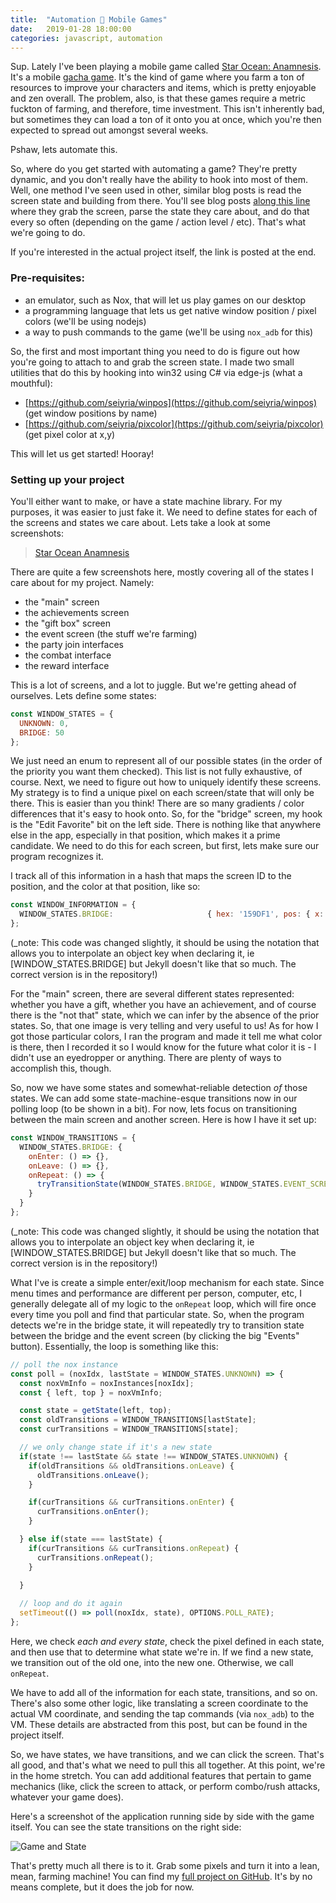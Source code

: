 ```yaml
---
title:  "Automation 🤝 Mobile Games"
date:   2019-01-28 18:00:00
categories: javascript, automation
---
```


Sup. Lately I've been playing a mobile game called [Star Ocean: Anamnesis](https://starocean.square-enix-games.com/home/). It's a mobile [gacha game](https://en.wikipedia.org/wiki/Gacha_game). It's the kind of game where you farm a ton of resources to improve your characters and items, which is pretty enjoyable and zen overall. The problem, also, is that these games require a metric fuckton of farming, and therefore, time investment. This isn't inherently bad, but sometimes they can load a ton of it onto you at once, which you're then expected to spread out amongst several weeks.

Pshaw, lets automate this.



So, where do you get started with automating a game? They're pretty dynamic, and you don't really have the ability to hook into most of them. Well, one method I've seen used in other, similar blog posts is read the screen state and building from there. You'll see blog posts [along this line](https://code.tutsplus.com/tutorials/how-to-build-a-python-bot-that-can-play-web-games--active-11117) where they grab the screen, parse the state they care about, and do that every so often (depending on the game / action level / etc). That's what we're going to do.

If you're interested in the actual project itself, the link is posted at the end.

### Pre-requisites:

- an emulator, such as Nox, that will let us play games on our desktop
- a programming language that lets us get native window position / pixel colors (we'll be using nodejs)
- a way to push commands to the game (we'll be using `nox_adb` for this)

So, the first and most important thing you need to do is figure out how you're going to attach to and grab the screen state. I made two small utilities that do this by hooking into win32 using C# via edge-js (what a mouthful):

- [https://github.com/seiyria/winpos](https://github.com/seiyria/winpos) (get window positions by name)
- [https://github.com/seiyria/pixcolor](https://github.com/seiyria/pixcolor) (get pixel color at x,y)

This will let us get started! Hooray!

### Setting up your project

You'll either want to make, or have a state machine library. For my purposes, it was easier to just fake it. We need to define states for each of the screens and states we care about. Lets take a look at some screenshots:

<blockquote class="imgur-embed-pub" lang="en" data-id="a/z9rSUtg"><a href="//imgur.com/z9rSUtg">Star Ocean Anamnesis</a></blockquote><script async src="//s.imgur.com/min/embed.js" charset="utf-8"></script>

There are quite a few screenshots here, mostly covering all of the states I care about for my project. Namely:

- the "main" screen
- the achievements screen
- the "gift box" screen
- the event screen (the stuff we're farming)
- the party join interfaces
- the combat interface
- the reward interface

This is a lot of screens, and a lot to juggle. But we're getting ahead of ourselves. Lets define some states:
```js
const WINDOW_STATES = {
  UNKNOWN: 0,
  BRIDGE: 50
};
```

We just need an enum to represent all of our possible states (in the order of the priority you want them checked). This list is not fully exhaustive, of course. Next, we need to figure out how to uniquely identify these screens. My strategy is to find a unique pixel on each screen/state that will only be there. This is easier than you think! There are so many gradients / color differences that it's easy to hook onto. So, for the "bridge" screen, my hook is the "Edit Favorite" bit on the left side. There is nothing like that anywhere else in the app, especially in that position, which makes it a prime candidate. We need to do this for each screen, but first, lets make sure our program recognizes it.

I track all of this information in a hash that maps the screen ID to the position, and the color at that position, like so:
```js
const WINDOW_INFORMATION = {
  WINDOW_STATES.BRIDGE:                     { hex: '159DF1', pos: { x: 210, y: 795 } }
};
```

(_note: This code was changed slightly, it should be using the notation that allows you to interpolate an object key when declaring it, ie [WINDOW_STATES.BRIDGE] but Jekyll doesn't like that so much. The correct version is in the repository!)

For the "main" screen, there are several different states represented: whether you have a gift, whether you have an achievement, and of course there is the "not that" state, which we can infer by the absence of the prior states. So, that one image is very telling and very useful to us! As for how I got those particular colors, I ran the program and made it tell me what color is there, then I recorded it so I would know for the future what color it is - I didn't use an eyedropper or anything. There are plenty of ways to accomplish this, though.

So, now we have some states and somewhat-reliable detection _of_ those states. We can add some state-machine-esque transitions now in our polling loop (to be shown in a bit). For now, lets focus on transitioning between the main screen and another screen. Here is how I have it set up:
```js
const WINDOW_TRANSITIONS = {
  WINDOW_STATES.BRIDGE: {
    onEnter: () => {},
    onLeave: () => {},
    onRepeat: () => {
      tryTransitionState(WINDOW_STATES.BRIDGE, WINDOW_STATES.EVENT_SCREEN);
    }
  }
};
```
(_note: This code was changed slightly, it should be using the notation that allows you to interpolate an object key when declaring it, ie [WINDOW_STATES.BRIDGE] but Jekyll doesn't like that so much. The correct version is in the repository!)

What I've is create a simple enter/exit/loop mechanism for each state. Since menu times and performance are different per person, computer, etc, I generally delegate all of my logic to the `onRepeat` loop, which will fire once every time you poll and find that particular state. So, when the program detects we're in the bridge state, it will repeatedly try to transition state between the bridge and the event screen (by clicking the big "Events" button). Essentially, the loop is something like this:
```js
// poll the nox instance
const poll = (noxIdx, lastState = WINDOW_STATES.UNKNOWN) => {
  const noxVmInfo = noxInstances[noxIdx];
  const { left, top } = noxVmInfo;

  const state = getState(left, top);
  const oldTransitions = WINDOW_TRANSITIONS[lastState];
  const curTransitions = WINDOW_TRANSITIONS[state];

  // we only change state if it's a new state
  if(state !== lastState && state !== WINDOW_STATES.UNKNOWN) {
    if(oldTransitions && oldTransitions.onLeave) {
      oldTransitions.onLeave();
    }

    if(curTransitions && curTransitions.onEnter) {
      curTransitions.onEnter();
    }

  } else if(state === lastState) {
    if(curTransitions && curTransitions.onRepeat) {
      curTransitions.onRepeat();
    }
    
  }

  // loop and do it again
  setTimeout(() => poll(noxIdx, state), OPTIONS.POLL_RATE);
};
```

Here, we check _each and every state_, check the pixel defined in each state, and then use that to determine what state we're in. If we find a new state, we transition out of the old one, into the new one. Otherwise, we call `onRepeat`.

We have to add all of the information for each state, transitions, and so on. There's also some other logic, like translating a screen coordinate to the actual VM coordinate, and sending the tap commands (via `nox_adb`) to the VM. These details are abstracted from this post, but can be found in the project itself.

So, we have states, we have transitions, and we can click the screen. That's all good, and that's what we need to pull this all together. At this point, we're in the home stretch. You can add additional features that pertain to game mechanics (like, click the screen to attack, or perform combo/rush attacks, whatever your game does).

Here's a screenshot of the application running side by side with the game itself. You can see the state transitions on the right side:

![Game and State](https://i.imgur.com/PaXX4fx.png)

That's pretty much all there is to it. Grab some pixels and turn it into a lean, mean, farming machine! You can find my [full project on GitHub](https://github.com/seiyria/soa-autofarm). It's by no means complete, but it does the job for now.
